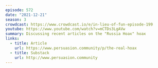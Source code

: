 ```yaml
---
episode: 572
date: "2021-12-21"
season: 3
crowdcast: https://www.crowdcast.io/e/in-lieu-of-fun-episode-199
youtube: https://www.youtube.com/watch?v=mCTDs3LgAVw
summary: Discussing recent articles on the "Russia Hoax" hoax
links:
  - title: Article
    url: https://www.persuasion.community/p/the-real-hoax
  - title: Substack
    url: http://www.persuasion.community
---
```

